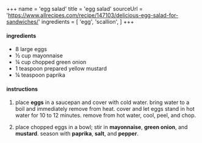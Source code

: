 +++
name = 'egg salad'
title = 'egg salad'
sourceUrl = 'https://www.allrecipes.com/recipe/147103/delicious-egg-salad-for-sandwiches/'
ingredients = [
  'egg',
  'scallion',
]
+++

#### ingredients

- 8 large eggs
- ½ cup mayonnaise
- ¼ cup chopped green onion
- 1 teaspoon prepared yellow mustard
- ¼ teaspoon paprika

#### instructions

1. place **eggs** in a saucepan and cover with cold water. bring water to a boil and immediately remove from heat. cover and let eggs stand in hot water for 10 to 12 minutes.  remove from hot water, cool, peel, and chop.

2. place chopped eggs in a bowl; stir in **mayonnaise**, **green onion**, and **mustard**. season with **paprika**, **salt**, and **pepper**.
